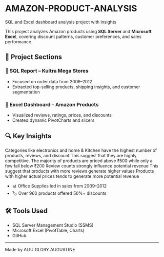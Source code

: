 # AMAZON-PRODUCT-ANALYSIS
SQL and Excel dashboard analysis project with insights

This project analyzes Amazon products using **SQL Server** and **Microsoft Excel**, covering discount patterns, customer preferences, and sales performance.

## 📁 Project Sections

### 🔹 SQL Report – Kultra Mega Stores
- Focused on order data from 2009–2012
- Extracted top-selling products, shipping insights, and customer segmentation

### 🔹 Excel Dashboard – Amazon Products
- Visualized reviews, ratings, prices, and discounts
- Created dynamic PivotCharts and slicers

## 🔍 Key Insights
Categories like electronics and home & Kitchen have the highest number of products, reviews, and discount
This suggest that they are highly competitive. 
The majority of products are priced above ₹500 while only a few fall below 
₹200
Review counts strongly influence potential revenue
This suggest that products with more reviews generate higher values
Products with higher actual prices tends to generate more potential revenue 
- 📊 Office Supplies led in sales from 2009–2012
- 🏷️ Over 960 products offered 50%+ discounts

## 🛠 Tools Used

- SQL Server Management Studio (SSMS)
- Microsoft Excel (PivotTable, Charts)
- GitHub

---

Made by ALIU GLORY AUGUSTINE
